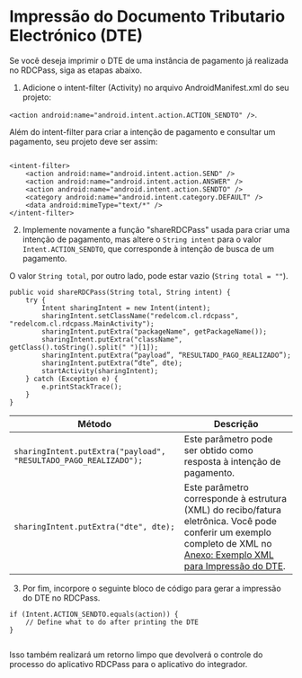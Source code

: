 # Impressão do Documento Tributario Electrónico (DTE)

Se você deseja imprimir o DTE de uma instância de pagamento já realizada no RDCPass, siga as etapas abaixo.

1. Adicione o intent-filter (Activity) no arquivo AndroidManifest.xml do seu projeto: 

 `<action android:name="android.intent.action.ACTION_SENDTO" />`. 

 Além do intent-filter para criar a intenção de pagamento e consultar um pagamento, seu projeto deve ser assim:

```android

<intent-filter> 
	<action android:name="android.intent.action.SEND" /> 
	<action android:name="android.intent.action.ANSWER" /> 
	<action android:name="android.intent.action.SENDTO" />
	<category android:name="android.intent.category.DEFAULT" /> 
	<data android:mimeType="text/*" /> 
</intent-filter>

```

2. Implemente novamente a função "shareRDCPass" usada para criar uma intenção de pagamento, mas altere o `String intent` para o valor `Intent.ACTION_SENDTO`, que corresponde à intenção de busca de um pagamento.

O valor `String total`, por outro lado, pode estar vazio (`String total = ""`).


```android
public void shareRDCPass(String total, String intent) { 
	try { 
		Intent sharingIntent = new Intent(intent); 
		sharingIntent.setClassName("redelcom.cl.rdcpass", "redelcom.cl.rdcpass.MainActivity"); 
		sharingIntent.putExtra("packageName", getPackageName()); 
		sharingIntent.putExtra("className", getClass().toString().split(" ")[1]);  
		sharingIntent.putExtra(“payload”, “RESULTADO_PAGO_REALIZADO”); 
		sharingIntent.putExtra(“dte”, dte); 
		startActivity(sharingIntent); 
	} catch (Exception e) { 
		e.printStackTrace(); 
	} 
} 

```


| Método  | Descrição |
|---|---|
| `sharingIntent.putExtra("payload", "RESULTADO_PAGO_REALIZADO");` | Este parâmetro pode ser obtido como resposta à intenção de pagamento. |
| `sharingIntent.putExtra("dte", dte);` | Este parâmetro corresponde à estrutura (XML) do recibo/fatura eletrônica. Você pode conferir um exemplo completo de XML no [Anexo: Exemplo XML para Impressão do DTE](/developers/pt/docs/redelcom/additional-content/print-example). |

3. Por fim, incorpore o seguinte bloco de código para gerar a impressão do DTE no RDCPass. 

```android
if (Intent.ACTION_SENDTO.equals(action)) { 
	// Define what to do after printing the DTE 
}
 

```


Isso também realizará um retorno limpo que devolverá o controle do processo do aplicativo RDCPass para o aplicativo do integrador.
